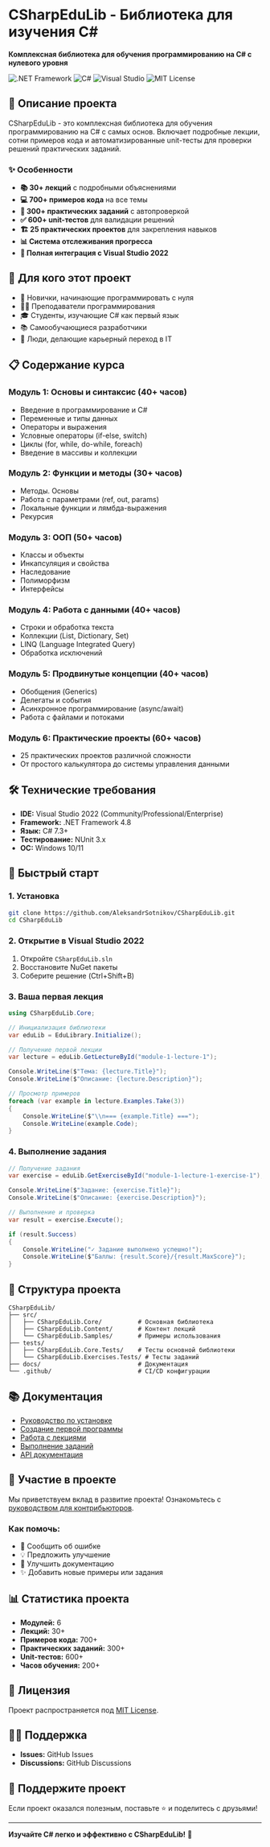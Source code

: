 # CSharpEduLib - Библиотека для изучения C#

**Комплексная библиотека для обучения программированию на C# с нулевого уровня**

![.NET Framework](https://img.shields.io/badge/.NET-Framework%204.8-512BD4)
![C#](https://img.shields.io/badge/C%23-7.3%2B-239120)
![Visual Studio](https://img.shields.io/badge/Visual%20Studio-2022-5C2D91)
![MIT License](https://img.shields.io/badge/license-MIT-green)

## 📖 Описание проекта

CSharpEduLib - это комплексная библиотека для обучения программированию на C# с самых основ. Включает подробные лекции, сотни примеров кода и автоматизированные unit-тесты для проверки решений практических заданий.

### ✨ Особенности

- **📚 30+ лекций** с подробными объяснениями
- **💻 700+ примеров кода** на все темы
- **🎯 300+ практических заданий** с автопроверкой
- **✅ 600+ unit-тестов** для валидации решений
- **🏗️ 25 практических проектов** для закрепления навыков
- **📊 Система отслеживания прогресса**
- **🔧 Полная интеграция с Visual Studio 2022**

## 🎯 Для кого этот проект

- 👶 Новички, начинающие программировать с нуля
- 👨‍🏫 Преподаватели программирования
- 🎓 Студенты, изучающие C# как первый язык
- 📚 Самообучающиеся разработчики
- 🚀 Люди, делающие карьерный переход в IT

## 📋 Содержание курса

### Модуль 1: Основы и синтаксис (40+ часов)
- Введение в программирование и C#
- Переменные и типы данных
- Операторы и выражения
- Условные операторы (if-else, switch)
- Циклы (for, while, do-while, foreach)
- Введение в массивы и коллекции

### Модуль 2: Функции и методы (30+ часов)
- Методы. Основы
- Работа с параметрами (ref, out, params)
- Локальные функции и лямбда-выражения
- Рекурсия

### Модуль 3: ООП (50+ часов)
- Классы и объекты
- Инкапсуляция и свойства
- Наследование
- Полиморфизм
- Интерфейсы

### Модуль 4: Работа с данными (40+ часов)
- Строки и обработка текста
- Коллекции (List, Dictionary, Set)
- LINQ (Language Integrated Query)
- Обработка исключений

### Модуль 5: Продвинутые концепции (40+ часов)
- Обобщения (Generics)
- Делегаты и события
- Асинхронное программирование (async/await)
- Работа с файлами и потоками

### Модуль 6: Практические проекты (60+ часов)
- 25 практических проектов различной сложности
- От простого калькулятора до системы управления данными

## 🛠️ Технические требования

- **IDE:** Visual Studio 2022 (Community/Professional/Enterprise)
- **Framework:** .NET Framework 4.8
- **Язык:** C# 7.3+
- **Тестирование:** NUnit 3.x
- **ОС:** Windows 10/11

## 🚀 Быстрый старт

### 1. Установка

```bash
git clone https://github.com/AleksandrSotnikov/CSharpEduLib.git
cd CSharpEduLib
```

### 2. Открытие в Visual Studio 2022

1. Откройте `CSharpEduLib.sln`
2. Восстановите NuGet пакеты
3. Соберите решение (Ctrl+Shift+B)

### 3. Ваша первая лекция

```csharp
using CSharpEduLib.Core;

// Инициализация библиотеки
var eduLib = EduLibrary.Initialize();

// Получение первой лекции
var lecture = eduLib.GetLectureById("module-1-lecture-1");

Console.WriteLine($"Тема: {lecture.Title}");
Console.WriteLine($"Описание: {lecture.Description}");

// Просмотр примеров
foreach (var example in lecture.Examples.Take(3))
{
    Console.WriteLine($"\\n=== {example.Title} ===");
    Console.WriteLine(example.Code);
}
```

### 4. Выполнение задания

```csharp
// Получение задания
var exercise = eduLib.GetExerciseById("module-1-lecture-1-exercise-1");

Console.WriteLine($"Задание: {exercise.Title}");
Console.WriteLine($"Описание: {exercise.Description}");

// Выполнение и проверка
var result = exercise.Execute();

if (result.Success)
{
    Console.WriteLine("✓ Задание выполнено успешно!");
    Console.WriteLine($"Баллы: {result.Score}/{result.MaxScore}");
}
```

## 📂 Структура проекта

```
CSharpEduLib/
├── src/
│   ├── CSharpEduLib.Core/          # Основная библиотека
│   ├── CSharpEduLib.Content/       # Контент лекций
│   └── CSharpEduLib.Samples/       # Примеры использования
├── tests/
│   ├── CSharpEduLib.Core.Tests/    # Тесты основной библиотеки
│   └── CSharpEduLib.Exercises.Tests/ # Тесты заданий
├── docs/                           # Документация
└── .github/                        # CI/CD конфигурации
```

## 📚 Документация

- [Руководство по установке](docs/tutorials/01_Installation.md)
- [Создание первой программы](docs/tutorials/02_FirstProgram.md)
- [Работа с лекциями](docs/tutorials/03_UsingLectures.md)
- [Выполнение заданий](docs/tutorials/04_RunningExercises.md)
- [API документация](docs/API_DOCUMENTATION.md)

## 🤝 Участие в проекте

Мы приветствуем вклад в развитие проекта! Ознакомьтесь с [руководством для контрибьюторов](CONTRIBUTING.md).

### Как помочь:
- 🐛 Сообщить об ошибке
- 💡 Предложить улучшение
- 📝 Улучшить документацию
- ✨ Добавить новые примеры или задания

## 📊 Статистика проекта

- **Модулей:** 6
- **Лекций:** 30+
- **Примеров кода:** 700+
- **Практических заданий:** 300+
- **Unit-тестов:** 600+
- **Часов обучения:** 200+

## 📝 Лицензия

Проект распространяется под [MIT License](LICENSE).

## 🙋‍♂️ Поддержка

- **Issues:** GitHub Issues
- **Discussions:** GitHub Discussions

## 🌟 Поддержите проект

Если проект оказался полезным, поставьте ⭐ и поделитесь с друзьями!

---

**Изучайте C# легко и эффективно с CSharpEduLib!** 🚀